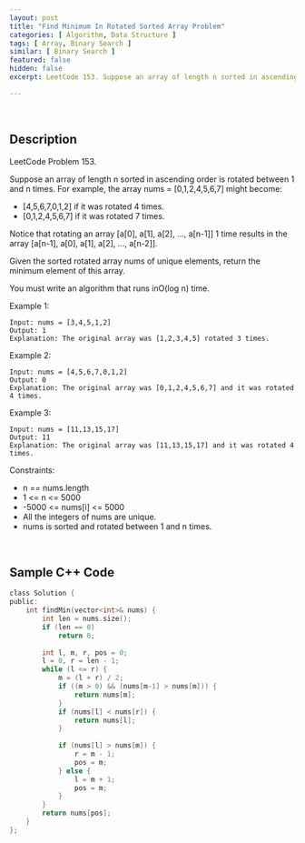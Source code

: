```yaml
---
layout: post
title: "Find Minimum In Rotated Sorted Array Problem"
categories: [ Algorithm, Data Structure ]
tags: [ Array, Binary Search ]
similar: [ Binary Search ]
featured: false
hidden: false
excerpt: LeetCode 153. Suppose an array of length n sorted in ascending order is rotated between 1 and n times.

---
```


<br />

## Description

LeetCode Problem 153.

Suppose an array of length n sorted in ascending order is rotated between 1 and n times. For example, the array nums = [0,1,2,4,5,6,7] might become:
* [4,5,6,7,0,1,2] if it was rotated 4 times.
* [0,1,2,4,5,6,7] if it was rotated 7 times.

Notice that rotating an array [a[0], a[1], a[2], ..., a[n-1]] 1 time results in the array [a[n-1], a[0], a[1], a[2], ..., a[n-2]].

Given the sorted rotated array nums of unique elements, return the minimum element of this array.

You must write an algorithm that runs inO(log n) time.

Example 1:
```
Input: nums = [3,4,5,1,2]
Output: 1
Explanation: The original array was [1,2,3,4,5] rotated 3 times.
```

Example 2:
```
Input: nums = [4,5,6,7,0,1,2]
Output: 0
Explanation: The original array was [0,1,2,4,5,6,7] and it was rotated 4 times.
```

Example 3:
```
Input: nums = [11,13,15,17]
Output: 11
Explanation: The original array was [11,13,15,17] and it was rotated 4 times. 
```

Constraints:
* n == nums.length
* 1 <= n <= 5000
* -5000 <= nums[i] <= 5000
* All the integers of nums are unique.
* nums is sorted and rotated between 1 and n times.

<br />

## Sample C++ Code


```c
class Solution {
public:
    int findMin(vector<int>& nums) {
        int len = nums.size();
        if (len == 0)
            return 0;
        
        int l, m, r, pos = 0;
        l = 0, r = len - 1;
        while (l <= r) {
            m = (l + r) / 2;
            if ((m > 0) && (nums[m-1] > nums[m])) {
                return nums[m];
            }
            if (nums[l] < nums[r]) {
                return nums[l];
            }
            
            if (nums[l] > nums[m]) {
                r = m - 1;
                pos = m;
            } else {
                l = m + 1;
                pos = m;
            }
        }
        return nums[pos];
    }
};
```



